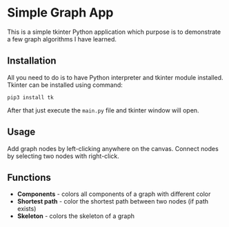 # Simple Graph App
This is a simple tkinter Python application which purpose is to demonstrate a few graph algorithms I have learned.
## Installation
All you need to do is to have Python interpreter and tkinter module installed. Tkinter can be installed using command:

`pip3 install tk`

After that just execute the `main.py` file and tkinter window will open.
## Usage
Add graph nodes by left-clicking anywhere on the canvas. Connect nodes by selecting two nodes with right-click.
## Functions
- **Components** - colors all components of a graph with different color
- **Shortest path** - color the shortest path between two nodes (if path exists)
- **Skeleton** - colors the skeleton of a graph
